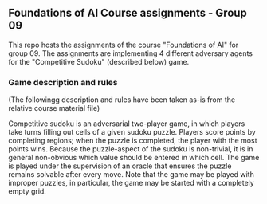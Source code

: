 ## Foundations of AI Course assignments - Group 09
This repo hosts the assignments of the course "Foundations of AI" for group 09.
The assignments are implementing 4 different adversary agents for the "Competitive Sudoku" (described below) game.

### Game description and rules
(The followingg description and rules have been taken as-is from the relative course material file)  
  
Competitive sudoku is an adversarial two-player game, in which players take
turns filling out cells of a given sudoku puzzle. Players score points by completing regions; when the puzzle is completed, the player with the most points
wins. Because the puzzle-aspect of the sudoku is non-trivial, it is in general
non-obvious which value should be entered in which cell. The game is played
under the supervision of an oracle that ensures the puzzle remains solvable after every move. Note that the game may be played with improper puzzles, in
particular, the game may be started with a completely empty grid.
